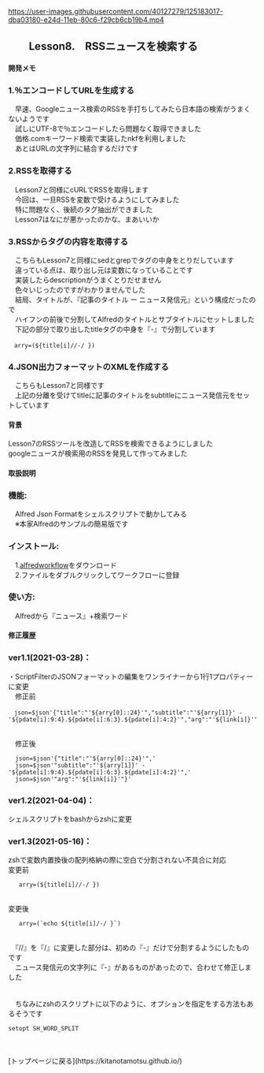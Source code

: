 

https://user-images.githubusercontent.com/40127279/125183017-dba03180-e24d-11eb-80c6-f29cb6cb19b4.mp4

## 　　Lesson8.　RSSニュースを検索する  
#### 開発メモ
### 1.％エンコードしてURLを生成する
　早速、Googleニュース検索のRSSを手打ちしてみたら日本語の検索がうまくないようです
<br>　試しにUTF-8で％エンコードしたら問題なく取得できました
<br>　価格.comキーワード検索で実装したnkfを利用しました
<br>　あとはURLの文字列に結合するだけです
### 2.RSSを取得する
　Lesson7と同様にcURLでRSSを取得します
<br>　今回は、一旦RSSを変数で受けるようにしてみました
<br>　特に問題なく、後続のタグ抽出ができました
<br>　Lesson7はなにが悪かったのかな、まあいいか
### 3.RSSからタグの内容を取得する
　こちらもLesson7と同様にsedとgrepでタグの中身をとりだしています
<br>　違っている点は、取り出し元は変数になっていることです
<br>　実装したらdescriptionがうまくとりだせません
<br>　色々いじったのですがわかりませんでした
<br>　結局、タイトルが、『記事のタイトル ー ニュース発信元』という構成だったので
<br>　ハイフンの前後で分割してAlfredのタイトルとサブタイトルにセットしました
<br>　下記の部分で取り出したtitleタグの中身を『-』で分割しています
```
　arry=(${title[i]//-/ })
```
### 4.JSON出力フォーマットのXMLを作成する
　こちらもLesson7と同様です
<br>　上記の分離を受けてtitleに記事のタイトルをsubtitleにニュース発信元をセットしています
#### 背景
 Lesson7のRSSツールを改造してRSSを検索できるようにしました
<br> googleニュースが検索用のRSSを発見して作ってみました
#### 取扱説明
### 機能:
　Alfred Json Formatをシェルスクリプトで動かしてみる
<br>　※本家Alfredのサンプルの簡易版です
### インストール:
　1.[alfredworkflow](https://github.com/KitanoTamotsu/searchnews/releases/download/1.3/news.alfredworkflow.zip)をダウンロード 
<br>　2.ファイルをダブルクリックしてワークフローに登録
### 使い方:
　Alfredから『ニュース』+検索ワード
#### 修正履歴
### ver1.1(2021-03-28)：
・ScriptFilterのJSONフォーマットの編集をワンライナーから1行1プロパティーに変更
<br>　修正前
```
　json=$json'{"title":"'${arry[0]::24}'","subtitle":"'${arry[1]}' - '${pdate[i]:9:4}.${pdate[i]:6:3}.${pdate[i]:4:2}'","arg":"'${link[i]}'"}'
``` 
<br>　修正後
```
  json=$json'{"title":"'${arry[0]::24}'",'
  json=$json'"subtitle":"'${arry[1]}' - '${pdate[i]:9:4}.${pdate[i]:6:3}.${pdate[i]:4:2}'",'
  json=$json'"arg":"'${link[i]}'"}'
```
### ver1.2(2021-04-04)：
   シェルスクリプトをbashからzshに変更

### ver1.3(2021-05-16)：
   zshで変数内置換後の配列格納の際に空白で分割されない不具合に対応
<br>  変更前
```
   arry=(${title[i]//-/ })
```
<br> 変更後
```
   arry=(`echo ${title[i]/-/ }`) 
```   
<br>　『//』を『/』に変更した部分は、初めの『-』だけで分割するようにしたものです
<br>　ニュース発信元の文字列に『-』があるものがあったので、合わせて修正しました
<br>    
<br>　ちなみにzshのスクリプトに以下のように、オプションを指定をする方法もあるそうです
```
setopt SH_WORD_SPLIT
```

<br>
<br>
[トップページに戻る](https://kitanotamotsu.github.io/)

